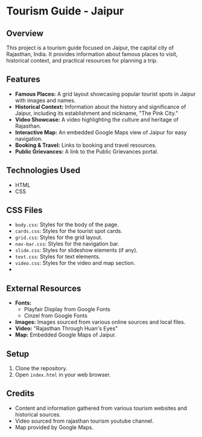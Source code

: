 # Tourism Guide - Jaipur

## Overview

This project is a tourism guide focused on Jaipur, the capital city of Rajasthan, India. It provides information about famous places to visit, historical context, and practical resources for planning a trip.

## Features

*   **Famous Places:** A grid layout showcasing popular tourist spots in Jaipur with images and names.
*   **Historical Context:** Information about the history and significance of Jaipur, including its establishment and nickname, "The Pink City."
*   **Video Showcase:** A video highlighting the culture and heritage of Rajasthan.
*   **Interactive Map:** An embedded Google Maps view of Jaipur for easy navigation.
*   **Booking & Travel:** Links to booking and travel resources.
*   **Public Grievances:** A link to the Public Grievances portal.

## Technologies Used

*   HTML
*   CSS


## CSS Files

*   `body.css`: Styles for the body of the page.
*   `cards.css`: Styles for the tourist spot cards.
*   `grid.css`: Styles for the grid layout.
*   `nav-bar.css`: Styles for the navigation bar.
*   `slide.css`: Styles for slideshow elements (if any).
*   `text.css`: Styles for text elements.
*   `video.css`: Styles for the video and map section.
*   

## External Resources

*   **Fonts:**
    *   Playfair Display from Google Fonts
    *   Cinzel from Google Fonts
*   **Images:** Images sourced from various online sources and local files.
*   **Video:** "Rajasthan Through Huan's Eyes"
*   **Map:** Embedded Google Maps of Jaipur.

## Setup

1.  Clone the repository.
2.  Open `index.html` in your web browser.

## Credits

*   Content and information gathered from various tourism websites and historical sources.
*   Video sourced from rajasthan tourism youtube channel.
*   Map provided by Google Maps.

